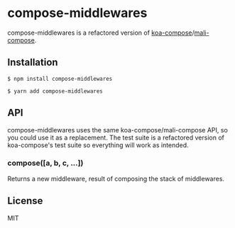# compose-middlewares

compose-middlewares is a refactored version of [koa-compose](https://github.com/koajs/compose)/[mali-compose](https://github.com/malijs/mali-compose).

## Installation

```
$ npm install compose-middlewares
```

```
$ yarn add compose-middlewares
```

## API

compose-middlewares uses the same koa-compose/mali-compose API, so you could use it as a replacement. The test suite is a refactored version of koa-compose's test suite so everything will work as intended.

### compose([a, b, c, ...])

Returns a new middleware, result of composing the stack of middlewares.

## License

MIT

